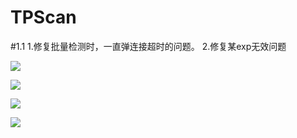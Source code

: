 # TPScan


#1.1
1.修复批量检测时，一直弹连接超时的问题。
2.修复某exp无效问题


![](https://github.com/tangxiaofeng7/TPScan/blob/main/1.gif?raw=true)

![](https://cdn.jsdelivr.net/gh/tangxiaofeng7/TuChuang/img/20201120184340.png)


![](https://cdn.jsdelivr.net/gh/tangxiaofeng7/TuChuang/img/20201120184356.png)

![](https://cdn.jsdelivr.net/gh/tangxiaofeng7/TuChuang/img/20201120184412.png)

